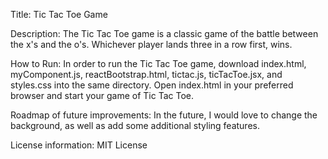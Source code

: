 Title: Tic Tac Toe Game

Description: The Tic Tac Toe game is a classic game of the battle between the x's and the o's. Whichever player lands three in a row first, wins.

How to Run: In order to run the Tic Tac Toe game, download index.html, myComponent.js, reactBootstrap.html, tictac.js, ticTacToe.jsx, and styles.css into the same directory. Open index.html in your preferred browser and start your game of Tic Tac Toe.

Roadmap of future improvements: In the future, I would love to change the background, as well as add some additional styling features. 

License information: MIT License
